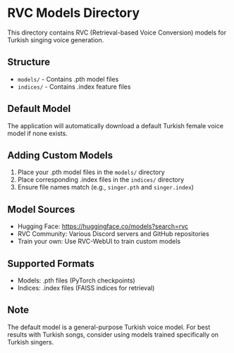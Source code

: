 # RVC Models Directory

This directory contains RVC (Retrieval-based Voice Conversion) models for Turkish singing voice generation.

## Structure
- `models/` - Contains .pth model files
- `indices/` - Contains .index feature files

## Default Model
The application will automatically download a default Turkish female voice model if none exists.

## Adding Custom Models
1. Place your .pth model files in the `models/` directory
2. Place corresponding .index files in the `indices/` directory
3. Ensure file names match (e.g., `singer.pth` and `singer.index`)

## Model Sources
- Hugging Face: https://huggingface.co/models?search=rvc
- RVC Community: Various Discord servers and GitHub repositories
- Train your own: Use RVC-WebUI to train custom models

## Supported Formats
- Models: .pth files (PyTorch checkpoints)
- Indices: .index files (FAISS indices for retrieval)

## Note
The default model is a general-purpose Turkish voice model.
For best results with Turkish songs, consider using models trained specifically on Turkish singers.
